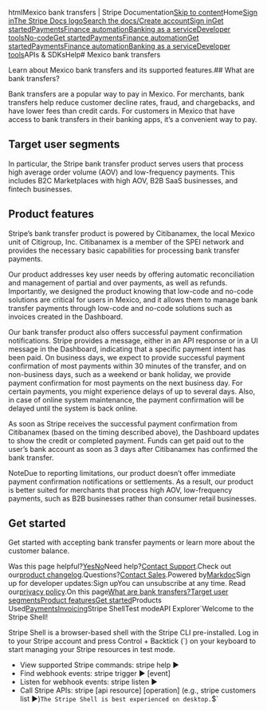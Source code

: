 htmlMexico bank transfers | Stripe Documentation[Skip to content](#main-content)Home[Sign in](https://dashboard.stripe.com/login?redirect=https%3A%2F%2Fdocs.stripe.com%2Fpayments%2Fbank-transfers%2Facerca-de-transferencias-bancarias)[The Stripe Docs logo](/)[Search the docs/](#)[Create account](https://dashboard.stripe.com/register)[Sign in](https://dashboard.stripe.com/login?redirect=https%3A%2F%2Fdocs.stripe.com%2Fpayments%2Fbank-transfers%2Facerca-de-transferencias-bancarias)[Get started](/get-started)[Payments](/payments)[Finance automation](/finance-automation)[Banking as a service](/financial-services)[Developer tools](/development)[No-code](/no-code)[Get started](/get-started)[Payments](/payments)[Finance automation](/finance-automation)[](#)[Get started](/get-started)[Payments](/payments)[Finance automation](/finance-automation)[Banking as a service](/financial-services)[Developer tools](/development)[](#)APIs & SDKsHelp[](#)[](#)# Mexico bank transfers

Learn about Mexico bank transfers and its supported features.## What are bank transfers?

Bank transfers are a popular way to pay in Mexico. For merchants, bank transfers help reduce customer decline rates, fraud, and chargebacks, and have lower fees than credit cards. For customers in Mexico that have access to bank transfers in their banking apps, it’s a convenient way to pay.

## Target user segments

In particular, the Stripe bank transfer product serves users that process high average order volume (AOV) and low-frequency payments. This includes B2C Marketplaces with high AOV, B2B SaaS businesses, and fintech businesses.

## Product features

Stripe’s bank transfer product is powered by Citibanamex, the local Mexico unit of Citigroup, Inc. Citibanamex is a member of the SPEI network and provides the necessary basic capabilities for processing bank transfer payments.

Our product addresses key user needs by offering automatic reconciliation and management of partial and over payments, as well as refunds. Importantly, we designed the product knowing that low-code and no-code solutions are critical for users in Mexico, and it allows them to manage bank transfer payments through low-code and no-code solutions such as invoices created in the Dashboard.

Our bank transfer product also offers successful payment confirmation notifications. Stripe provides a message, either in an API response or in a UI message in the Dashboard, indicating that a specific payment intent has been paid. On business days, we expect to provide successful payment confirmation of most payments within 30 minutes of the transfer, and on non-business days, such as a weekend or bank holiday, we provide payment confirmation for most payments on the next business day. For certain payments, you might experience delays of up to several days. Also, in case of online system maintenance, the payment confirmation will be delayed until the system is back online.

As soon as Stripe receives the successful payment confirmation from Citibanamex (based on the timing described above), the Dashboard updates to show the credit or completed payment. Funds can get paid out to the user’s bank account as soon as 3 days after Citibanamex has confirmed the bank transfer.

NoteDue to reporting limitations, our product doesn’t offer immediate payment confirmation notifications or settlements. As a result, our product is better suited for merchants that process high AOV, low-frequency payments, such as B2B businesses rather than consumer retail businesses.

## Get started

Get started with accepting bank transfer payments or learn more about the customer balance.

Was this page helpful?[Yes](#)[No](#)Need help?[Contact Support](https://support.stripe.com/).Check out our[product changelog](https://stripe.com/blog/changelog).Questions?[Contact Sales](https://stripe.com/contact/sales).Powered by[Markdoc](https://markdoc.dev)Sign up for developer updates:Sign upYou can unsubscribe at any time. Read our[privacy policy](https://stripe.com/privacy).On this page[What are bank transfers?](#what-are-bank-transfers)[Target user segments](#target-user-segments)[Product features](#product-features)[Get started](#get-started)Products Used[Payments](/payments)[Invoicing](/invoicing)Stripe ShellTest modeAPI Explorer[](https://stripe.com/docs/stripe-cli#install)`Welcome to the Stripe Shell!

Stripe Shell is a browser-based shell with the Stripe CLI pre-installed. Log in to your
Stripe account and press Control + Backtick (`) on your keyboard to start managing your Stripe
resources in test mode.

- View supported Stripe commands: stripe help ▶️
- Find webhook events: stripe trigger ▶️ [event]
- Listen for webhook events: stripe listen ▶
- Call Stripe APIs: stripe [api resource] [operation] (e.g., stripe customers list ▶️)`The Stripe Shell is best experienced on desktop.`$`